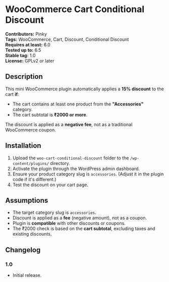 # WooCommerce Cart Conditional Discount

**Contributors:** Pinky  
**Tags:** WooCommerce, Cart, Discount, Conditional Discount  
**Requires at least:** 6.0  
**Tested up to:** 6.5  
**Stable tag:** 1.0  
**License:** GPLv2 or later  

## Description

This mini WooCommerce plugin automatically applies a **15% discount** to the cart **if**:
- The cart contains at least one product from the **"Accessories"** category.
- The cart subtotal is **₹2000 or more**.

The discount is applied as a **negative fee**, not as a traditional WooCommerce coupon.

## Installation

1. Upload the `woo-cart-conditional-discount` folder to the `/wp-content/plugins/` directory.
2. Activate the plugin through the WordPress admin dashboard.
3. Ensure your product category slug is `accessories`. (Adjust it in the plugin code if it's different.)
4. Test the discount on your cart page.

## Assumptions

- The target category slug is `accessories`.
- Discount is applied as a **fee** (negative amount), not as a coupon.
- Plugin is **compatible** with other discounts or coupons.
- The ₹2000 check is based on the **cart subtotal**, excluding taxes and existing discounts.

## Changelog

### 1.0
- Initial release.

